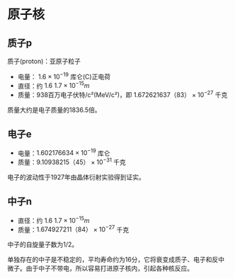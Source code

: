 # 原子核

## 质子p

质子(proton)：亚原子粒子

- 电量： $1.6 × 10^{-19}$ 库仑(C)正电荷
- 直径：约 $1.6~1.7×10^{−15}m$ 
- 质量：938百万电子伏特/c²(MeV/c²)，即 $1.672621637（83）×10^{-27}$ 千克

质量大约是电子质量的1836.5倍。

## 电子e

- 电量：$1.602176634×10^{-19}$ 库仑
- 质量：$9.10938215（45）×10^{-31}$ 千克

电子的波动性于1927年由晶体衍射实验得到证实。

## 中子n

- 直径：约 $1.6~1.7×10^{−15}m$ 
- 质量：$1.674927211（84）×10^{-27}$ 千克

中子的自旋量子数为1/2。

单独存在的中子是不稳定的，平均寿命约为16分，它将衰变成质子、电子和反中微子。由于中子不带电，所以容易打进原子核内，引起各种核反应。